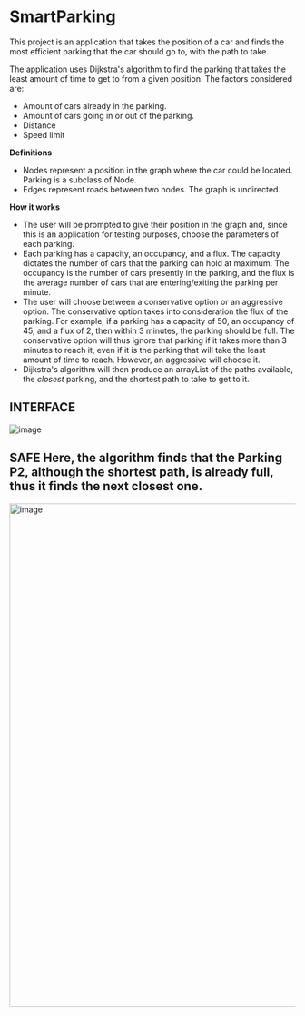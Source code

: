 # SmartParking

This project is an application that takes the position of a car and finds the most efficient parking that the car should go to, with the path to take.

The application uses Dijkstra's algorithm to find the parking that takes the least amount of time to get to from a given position. 
The factors considered are:
- Amount of cars already in the parking.
- Amount of cars going in or out of the parking.
- Distance
- Speed limit

**Definitions**

- Nodes represent a position in the graph where the car could be located. Parking is a subclass of Node.
- Edges represent roads between two nodes. The graph is undirected.

**How it works**

- The user will be prompted to give their position in the graph and, since this is an application for testing purposes, choose the parameters of each parking.
- Each parking has a capacity, an occupancy, and a flux. The capacity dictates the number of cars that the parking can hold at maximum. The occupancy is the number of cars presently in the parking, and the flux is the average number of cars that are entering/exiting the parking per minute.
- The user will choose between a conservative option or an aggressive option. The conservative option takes into consideration the flux of the parking. For example, if a parking has a capacity of 50, an occupancy of 45, and a flux of 2, then within 3 minutes, the parking should be full. The conservative option will thus ignore that parking if it takes more than 3 minutes to reach it, even if it is the parking that will take the least amount of time to reach. However, an aggressive will choose it.
- Dijkstra's algorithm will then produce an arrayList of the paths available, the *closest* parking, and the shortest path to take to get to it.

**INTERFACE**
--
![image](https://github.com/ayman-lahdili/SmartParking/assets/97915928/f06b9f7f-804d-433d-847a-dc381d3a7e9f)

**SAFE**
Here, the algorithm finds that the Parking P2, although the shortest path, is already full, thus it finds the next closest one.
--
<img width="887" alt="image" src="https://github.com/ayman-lahdili/SmartParking/assets/97915928/e20eecb6-3f92-4e8f-92b3-7c3fd6599e30">

